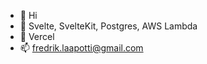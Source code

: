 - 👋 Hi
- 👀 Svelte, SvelteKit, Postgres, AWS Lambda
- 🌱 Vercel
- 📫 fredrik.laapotti@gmail.com

<!---
fredriklaapotti/fredriklaapotti is a ✨ special ✨ repository because its `README.md` (this file) appears on your GitHub profile.
You can click the Preview link to take a look at your changes.
--->
